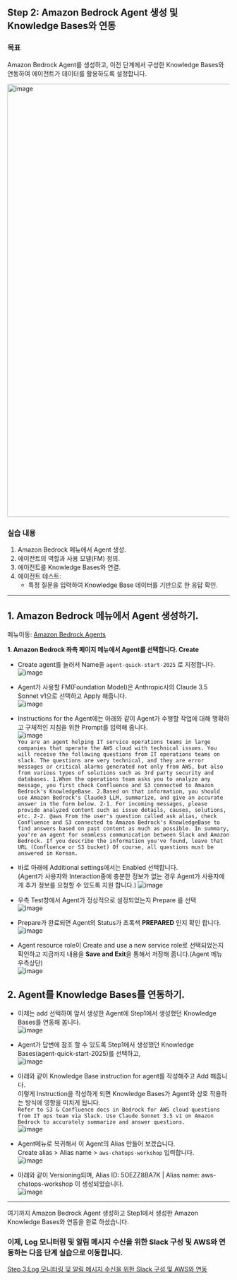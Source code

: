 ## Step 2: Amazon Bedrock Agent 생성 및 Knowledge Bases와 연동

### 목표
Amazon Bedrock Agent를 생성하고, 이전 단계에서 구성한 Knowledge Bases와 연동하여 에이전트가 데이터를 활용하도록 설정합니다.

<img width="980" alt="image" src="https://github.com/user-attachments/assets/2c04bd88-b149-4332-87c5-2610dd8109ad" />


### 실습 내용
1. Amazon Bedrock 메뉴에서 Agent 생성.
2. 에이전트의 역할과 사용 모델(FM) 정의.
3. 에이전트를 Knowledge Bases와 연결.
4. 에이전트 테스트:
   - 특정 질문을 입력하여 Knowledge Base 데이터를 기반으로 한 응답 확인.

---
## 1. Amazon Bedrock 메뉴에서 Agent 생성하기.<br>
메뉴이동: [Amazon Bedrock Agents](https://us-west-2.console.aws.amazon.com/bedrock/home?region=us-west-2#/agents)<br>

**1. Amazon Bedrock 좌측 페이지 메뉴에서 Agent를 선택합니다. Create<br>**
- Create agent를 눌러서 Name을 ```agent-quick-start-2025``` 로 지정합니다.<br>
![image](https://github.com/user-attachments/assets/5217c112-4ae4-4475-a25f-e0344daaa019)

- Agent가 사용할 FM(Foundation Model)은 Anthropic사의 Claude 3.5 Sonnet v1으로 선택하고 Apply 해줍니다.<br>
![image](https://github.com/user-attachments/assets/3f6f05cb-00e5-4d98-a5d7-ce82fd90477c)

- Instructions for the Agent에는 아래와 같이 Agent가 수행할 작업에 대해 명확하고 구체적인 지침을 위한 Prompt를 입력해 줍니다.<br>
![image](https://github.com/user-attachments/assets/596bc42f-4a04-4dbc-b44b-35e044742a2e)<br>
```You are an agent helping IT service operations teams in large companies that operate the AWS cloud with technical issues. You will receive the following questions from IT operations teams on slack. The questions are very technical, and they are error messages or critical alarms generated not only from AWS, but also from various types of solutions such as 3rd party security and databases. 1.When the operations team asks you to analyze any message, you first check Confluence and S3 connected to Amazon Bedrock's KnowledgeBase. 2.Based on that information, you should use Amazon Bedrock's Claude3 LLM, summarize, and give an accurate answer in the form below. 2-1. For incoming messages, please provide analyzed content such as issue details, causes, solutions, etc. 2-2. @aws From the user's question called ask alias, check Confluence and S3 connected to Amazon Bedrock's KnowledgeBase to find answers based on past content as much as possible. In summary, you're an agent for seamless communication between Slack and Amazon Bedrock. If you describe the information you've found, leave that URL (Confluence or S3 bucket) Of course, all questions must be answered in Korean.```

- 바로 아래에 Additional settings에서는 Enabled 선택합니다.<br>
(Agent가 사용자와 Interaction중에 충분한 정보가 없는 경우 Agent가 사용자에게 추가 정보를 요청할 수 있도록 지원 합니다.)
![image](https://github.com/user-attachments/assets/5e2661bb-c5e3-45a1-bff2-6ddae6ebc9fc)

- 우측 Test창에서 Agent가 정상적으로 설정되었는지 Prepare 를 선택<br>
![image](https://github.com/user-attachments/assets/de9c469c-c5a0-492d-8be4-575a570a031b)

- Prepare가 완료되면 Agent의 Status가 초록색 **PREPARED** 인지 확인 합니다.<br>
![image](https://github.com/user-attachments/assets/08a11f58-6ab6-4d88-8436-7ecd4c561d48)

- Agent resource role이 Create and use a new service role로 선택되었는지 확인하고 지금까지 내용을 **Save and Exit**을 통해서 저장해 줍니다.(Agent 메뉴 우측상단)<br>
![image](https://github.com/user-attachments/assets/167f3e8a-98da-4d22-b33c-62f183db8629)

## 2. Agent를 Knowledge Bases를 연동하기.<br>
- 이제는 add 선택하여 앞서 생성한 Agent에 Step1에서 생성했던 Knowledge Bases를 연동해 봅니다.<br>
![image](https://github.com/user-attachments/assets/58fa9c75-ab0e-4e38-a1bd-6d6094d05575)

- Agent가 답변에 참조 할 수 있도록 Step1에서 생성했던 Knowledge Bases(agent-quick-start-2025)를 선택하고,<br> 
![image](https://github.com/user-attachments/assets/010d500f-28a5-4648-8873-25c67a935a58)

- 아래와 같이 Knowledge Base instruction for agent를 작성해주고 Add 해줍니다.<br>
이렇게 Instruction을 작성하게 되면 Knowledge Bases가 Agent와 상호 작용하는 방식에 영향을 미치게 됩니다.<br>
```Refer to S3 & Confluence docs in Bedrock for AWS cloud questions from IT ops team via Slack. Use Claude Sonnet 3.5 v1 on Amazon Bedrock to accurately summarize and answer questions.```<br>
![image](https://github.com/user-attachments/assets/413f3c6e-e726-4aaa-815a-e352f81c0701)

- Agent메뉴로 복귀해서 이 Agent의 Alias 만들어 보겠습니다.<br>
Create alias > Alias name > ```aws-chatops-workshop``` 입력합니다.<br>
![image](https://github.com/user-attachments/assets/fdcc6e2f-5c93-4f6a-bf81-c4b81805d90a)

- 아래와 같이 Versioning되며, Alias ID: 5OEZZ8BA7K | Alias name: aws-chatops-workshop 이 생성되었습니다.<br> 
![image](https://github.com/user-attachments/assets/fae22c79-10ae-4b6b-aef7-a655e452dc65)

***

여기까지 Amazon Bedrock Agent 생성하고 Step1에서 생성한 Amazon Knowledge Bases와 연동을 완료 하셨습니다.

### 이제,  Log 모니터링 및 알림 메시지 수신을 위한 Slack 구성 및 AWS와 연동하는 다음 단계 실습으로 이동합니다.<br>
[Step 3:Log 모니터링 및 알림 메시지 수신을 위한 Slack 구성 및 AWS와 연동](step3.md)














